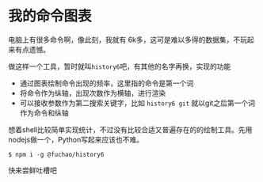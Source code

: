 # 我的命令图表

电脑上有很多命令啊，像此刻，我就有 6k多，这可是难以多得的数据集，不玩起来有点遗憾。

做这样一个工具，暂时就叫`history6`吧，有其他的名字再换，实现的功能

* 通过图表绘制命令出现的频率，这里指的命令是第一个词
* 将命令作为纵轴，出现次数作为横轴，进行渲染
* 可以接收参数作为第二搜索关键字，比如 `history6 git` 就以git之后第一个词作为命令和纵轴

想着shell比较简单实现统计，不过没有比较合适又普遍存在的的绘制工具。先用nodejs做一个，Python写起来应该也不难。

```shell
$ npm i -g @fuchao/history6
```

快来尝鲜吐槽吧